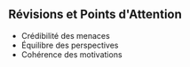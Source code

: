 ## Révisions et Points d'Attention
- Crédibilité des menaces
- Équilibre des perspectives
- Cohérence des motivations
